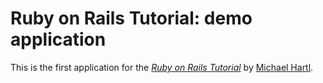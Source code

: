 # Ruby on Rails Tutorial: demo application

This is the first application for the
[*Ruby on Rails Tutorial*](http://railstutorial.jp/)
by [Michael Hartl](http://www.michaelhartl.com/).
